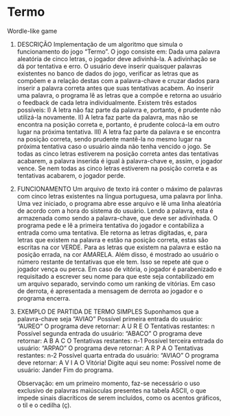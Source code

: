 # Termo
Wordle-like game

1) DESCRIÇÃO
Implementação de um algoritmo que simula o funcionamento do jogo “Termo”. O jogo consiste em: 
Dada uma palavra aleatória de cinco letras, o jogador deve adivinhá-la.
A adivinhação se dá por tentativa e erro. O usuário deve inserir quaisquer palavras existentes no banco de dados do jogo, verificar as letras que as compõem e a relação destas com a palavra-chave e cruzar dados para inserir a palavra correta antes que suas tentativas acabem.
Ao inserir uma palavra, o programa lê as letras que a compõe e retorna ao usuário o feedback de cada letra individualmente. Existem três estados possíveis: I) A letra não faz parte da palavra e, portanto, é prudente não utilizá-la novamente. II) A letra faz parte da palavra, mas não se encontra na posição correta e, portanto, é prudente colocá-la em outro lugar na próxima tentativa. III) A letra faz parte da palavra e se encontra na posição correta, sendo prudente mantê-la no mesmo lugar na próxima tentativa caso o usuário ainda não tenha vencido o jogo.
Se todas as cinco letras estiverem na posição correta antes das tentativas acabarem, a palavra inserida é igual à palavra-chave e, assim, o jogador vence.
Se nem todas as cinco letras estiverem na posição correta e as tentativas acabarem, o jogador perde.

2) FUNCIONAMENTO
	Um arquivo de texto irá conter o máximo de palavras com cinco letras existentes na língua portuguesa, uma palavra por linha. Uma vez iniciado, o programa abre esse arquivo e lê uma linha aleatória de acordo com a hora do sistema do usuário. Lendo a palavra, esta é armazenada como sendo a palavra-chave, que deve ser adivinhada.
	O programa pede e lê a primeira tentativa do jogador e contabiliza a entrada como uma tentativa. Ele retorna as letras digitadas, e, para letras que existem na palavra e estão na posição correta, estas são escritas na cor VERDE. Para as letras que existem na palavra e estão na posição errada, na cor AMARELA. Além disso, é mostrado ao usuário o número restante de tentativas que ele tem. Isso se repete até que o jogador vença ou perca.
	Em caso de vitória, o jogador é parabenizado e requisitado a escrever seu nome para que este seja contabilizado em um arquivo separado, servindo como um ranking de vitórias.
	Em caso de derrota, é apresentada a mensagem de derrota ao jogador e o programa encerra.



3) EXEMPLO DE PARTIDA DE TERMO SIMPLES
	Suponhamos que a palavra-chave seja “AVIAO”
	Possível primeira entrada do usuário: “AUREO”
	O programa deve retornar: A U R E O Tentativas restantes: n
	Possível segunda entrada do usuário: “ABACO”
	O programa deve retornar: A B A C O Tentativas restantes: n-1
	Possível terceira entrada do usuário: “ARPAO”
	O programa deve retornar: A R P A O Tentativas restantes: n-2
	Possível quarta entrada do usuário: “AVIAO”
	O programa deve retornar: A V I A O
Vitória! Digite aqui seu nome:
Possível nome de usuário: Jander
Fim do programa.

	Observação: em um primeiro momento, faz-se necessário o uso exclusivo de palavras maiúsculas presentes na tabela ASCII, o que impede sinais diacríticos de serem incluídos, como os acentos gráficos, o til e o cedilha (ç).
